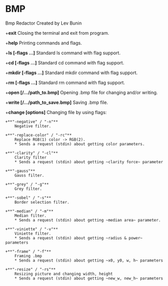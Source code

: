 # BMP
Bmp Redactor
Created by Lev Bunin

+**exit**
    Closing the terminal and exit from program.

+**help**
    Printing commands and flags.

+**ls [-flags ...]**
    Standard ls command with flag support.

+**cd [-flags ...]**
    Standard cd command with flag support.

+**mkdir [-flags ...]**
    Standard mkdir command with flag support.

+**rm [-flags ...]**
    Standard rm command with flag support.

+**open [/.../path_to.bmp]**
    Opening .bmp file for changing and/or writing.

+**write [/.../path_to_save.bmp]**
    Saving .bmp file.

+**change [options]**
    Changing file by using flags:

    +**"-negative" / "-n"**
        Negative filter.

    +**"-replace-color" / "-rc"**
        Replace RGB(1) color -> RGB(2).
        * Sends a request (stdin) about getting color parameters.

    +**"-clarity" / "-cl"**
        Clarity filter
        * Sends a request (stdin) about getting ~clarity force~ parameter

    +**"-gauss"**
        Gauss filter.

    +**"-grey" / "-g"**
        Grey filter.

    +**"-sobel" / "-s"**
        Border selection filter.

    +**"-median" / "-m"**
        Median filter.
        * Sends a request (stdin) about getting ~median area~ parameter.

    +**"-viniette" / "-v"**
        Viniette filter.
        * Sends a request (stdin) about getting ~radius & power~ parameters

    +**"-frame" / "-f"**
        Framing .bmp
        * Sends a request (stdin) about getting ~x0, y0, w, h~ parameters

    +**"-resize" / "-rs"**
        Resizing picture and changing width, height
        * Sends a request (stdin) about getting ~new_w, new_h~ parameters
